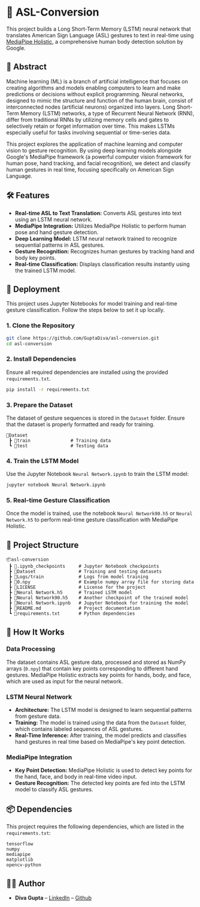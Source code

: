 # 🤟 ASL-Conversion

This project builds a Long Short-Term Memory (LSTM) neural network that translates American Sign Language (ASL) gestures to text in real-time using [MediaPipe Holistic](https://google.github.io/mediapipe/solutions/holistic), a comprehensive human body detection solution by Google.

## 🧠 Abstract

Machine learning (ML) is a branch of artificial intelligence that focuses on creating algorithms and models enabling computers to learn and make predictions or decisions without explicit programming. Neural networks, designed to mimic the structure and function of the human brain, consist of interconnected nodes (artificial neurons) organized into layers. Long Short-Term Memory (LSTM) networks, a type of Recurrent Neural Network (RNN), differ from traditional RNNs by utilizing memory cells and gates to selectively retain or forget information over time. This makes LSTMs especially useful for tasks involving sequential or time-series data.

This project explores the application of machine learning and computer vision to gesture recognition. By using deep learning models alongside Google's MediaPipe framework (a powerful computer vision framework for human pose, hand tracking, and facial recognition), we detect and classify human gestures in real time, focusing specifically on American Sign Language.

## 🛠️ Features

- **Real-time ASL to Text Translation:** Converts ASL gestures into text using an LSTM neural network.
- **MediaPipe Integration:** Utilizes MediaPipe Holistic to perform human pose and hand gesture detection.
- **Deep Learning Model:** LSTM neural network trained to recognize sequential patterns in ASL gestures.
- **Gesture Recognition:** Recognizes human gestures by tracking hand and body key points.
- **Real-time Classification:** Displays classification results instantly using the trained LSTM model.

## 🚀 Deployment

This project uses Jupyter Notebooks for model training and real-time gesture classification. Follow the steps below to set it up locally.

### 1. Clone the Repository

```bash
git clone https://github.com/GuptaDiva/asl-conversion.git
cd asl-conversion
```

### 2. Install Dependencies

Ensure all required dependencies are installed using the provided `requirements.txt`.

```bash
pip install -r requirements.txt
```

### 3. Prepare the Dataset

The dataset of gesture sequences is stored in the `Dataset` folder. Ensure that the dataset is properly formatted and ready for training.

```
📂Dataset
 ┣ 📂train               # Training data
 ┗ 📂test                # Testing data
```

### 4. Train the LSTM Model

Use the Jupyter Notebook `Neural Network.ipynb` to train the LSTM model:

```bash
jupyter notebook Neural Network.ipynb
```

### 5. Real-time Gesture Classification

Once the model is trained, use the notebook `Neural Network90.h5` or `Neural Network.h5` to perform real-time gesture classification with MediaPipe Holistic.

## 📂 Project Structure

```
📦asl-conversion
 ┣ 📂.ipynb_checkpoints     # Jupyter Notebook checkpoints
 ┣ 📂Dataset                # Training and testing datasets
 ┣ 📂Logs/train             # Logs from model training
 ┣ 📜0.npy                  # Example numpy array file for storing data
 ┣ 📜LICENSE                # License for the project
 ┣ 📜Neural Network.h5      # Trained LSTM model
 ┣ 📜Neural Network90.h5    # Another checkpoint of the trained model
 ┣ 📜Neural Network.ipynb   # Jupyter Notebook for training the model
 ┣ 📜README.md              # Project documentation
 ┗ 📜requirements.txt       # Python dependencies
```

## 📝 How It Works

### Data Processing

The dataset contains ASL gesture data, processed and stored as NumPy arrays (`0.npy`) that contain key points corresponding to different hand gestures. MediaPipe Holistic extracts key points for hands, body, and face, which are used as input for the neural network.

### LSTM Neural Network

- **Architecture:** The LSTM model is designed to learn sequential patterns from gesture data.
- **Training:** The model is trained using the data from the `Dataset` folder, which contains labeled sequences of ASL gestures.
- **Real-Time Inference:** After training, the model predicts and classifies hand gestures in real time based on MediaPipe's key point detection.

### MediaPipe Integration

- **Key Point Detection:** MediaPipe Holistic is used to detect key points for the hand, face, and body in real-time video input.
- **Gesture Recognition:** The detected key points are fed into the LSTM model to classify ASL gestures.

## 📦 Dependencies

This project requires the following dependencies, which are listed in the `requirements.txt`:

```
tensorflow
numpy
mediapipe
matplotlib
opencv-python
```

## 🧑‍💻 Author

- **Diva Gupta** – [LinkedIn](https://www.linkedin.com/in/diva-gupta-a6107421b/)
                 – [Github](https://github.com/GuptaDiva)